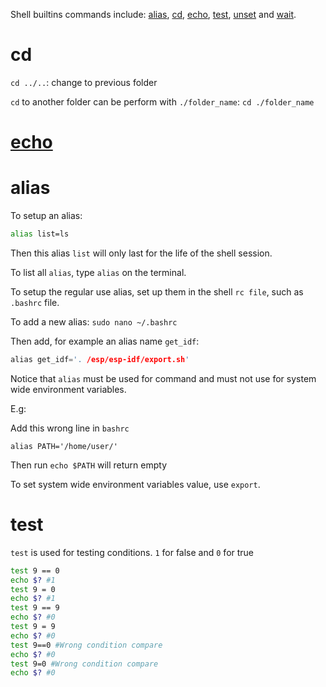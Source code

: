 Shell builtins commands include: [alias](#alias), [cd](#cd), [echo](#echo), [test](#test), [unset](#unset) and [wait](#wait).

# cd

``cd ../..``: change to previous folder

``cd`` to another folder can be perform with ``./folder_name``: ``cd ./folder_name``

# [echo](Variable/User%20define%20variable.md#echo)

# alias

To setup an alias:

```sh
alias list=ls
```

Then this alias ``list`` will only last for the life of the shell session.

To list all ``alias``, type ``alias`` on the terminal.

To setup the regular use alias, set up them in the shell ``rc file``, such as ``.bashrc`` file.

To add a new alias: ``sudo nano ~/.bashrc``

Then add, for example an alias name ``get_idf``:

```c
alias get_idf='. /esp/esp-idf/export.sh'
```

Notice that ``alias`` must be used for command and must not use for system wide environment variables.

E.g:

Add this wrong line in ``bashrc``

```eg
alias PATH='/home/user/'
```

Then run ``echo $PATH`` will return empty

To set system wide environment variables value, use ``export``.

# test

``test`` is used for testing conditions. ``1`` for false and ``0`` for true

```sh
test 9 == 0
echo $? #1
test 9 = 0
echo $? #1
test 9 == 9
echo $? #0
test 9 = 9
echo $? #0
test 9==0 #Wrong condition compare
echo $? #0
test 9=0 #Wrong condition compare
echo $? #0
```
